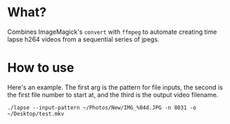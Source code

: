 What?
=====

Combines ImageMagick's `convert` with `ffmpeg` to automate creating time lapse h264 videos from a sequential series of jpegs.

How to use
==========

Here's an example. The first arg is the pattern for file inputs, the second is the first file number to start at, and the third is the output video filename.

    ./lapse --input-pattern ~/Photos/New/IMG_%04d.JPG -n 8031 -o ~/Desktop/test.mkv
